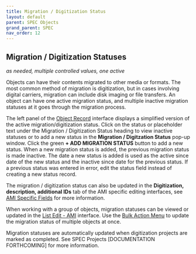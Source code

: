 ```yaml
---
title: Migration / Digitization Status
layout: default
parent: SPEC Objects
grand_parent: SPEC
nav_order: 12
---
```


## Migration / Digitization Statuses
*as needed, multiple controlled values, one active* 

Objects can have their contents migrated to other media or formats. The most common method of migration is digitization, but in cases involving digital carriers, migration can include disk imaging or file transfers. An object can have one active migration status, and multiple inactive migration statuses at it goes through the migration process. 

The left panel of the [Object Record](https://nypl.github.io/pres-docs/spec/specObjectsObjectRecord.html) interface displays a simplified version of the active migration/digitization status. Click on the status or placeholder text under the Migration / Digitization Status heading to view inactive statuses or to add a new status in the **Migration / Digitzation Status** pop-up window. Click the green **+ ADD MIGRATION STATUS** button to add a new status. When a new migration status is added, the previous migration status is made inactive. The date a new status is added is used as the active since date of the new status and the inactive since date for the previous status. If a previous status was entered in error, edit the status field instead of creating a new status record. 

The migration / digitization status can also be updated in the **Digitization, description, additional IDs** tab of the AMI specific editing interfaces, see [AMI Specific Fields](https://nypl.github.io/pres-docs/spec/specObjectsAMI.html) for more information. 

When working with a group of objects, migration statuses can be viewed or updated in the [List Edit - AMI](https://nypl.github.io/pres-docs/spec/specObjectsListEdit.html#ami) interface. Use the [Bulk Action Menu](https://nypl.github.io/pres-docs/spec/specObjectsBulkActionMenu.html) to update the migration status of multiple objects at once. 

Migration statuses are automatically updated when digitization projects are marked as completed. See SPEC Projects [DOCUMENTATION FORTHCOMING] for more information.

